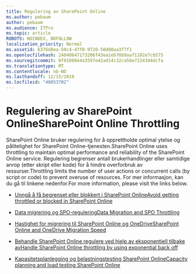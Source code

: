 ```yaml
---
title: Regulering av SharePoint Online
ms.author: pebaum
author: pebaum
ms.audience: ITPro
ms.topic: article
ROBOTS: NOINDEX, NOFOLLOW
localization_priority: Normal
ms.assetid: b376d8ea-50c4-47f0-9720-50d80aa3f7f1
ms.openlocfilehash: 24040647173206f43ea1eb78b9aaf1102e7cb575
ms.sourcegitcommit: 0f0186044a3597e42ad14c32ca58e7224344dcfa
ms.translationtype: MT
ms.contentlocale: nb-NO
ms.lasthandoff: 12/15/2019
ms.locfileid: "40053702"
---
```

# <a name="sharepoint-online-throttling"></a><span data-ttu-id="b3f24-102">Regulering av SharePoint Online</span><span class="sxs-lookup"><span data-stu-id="b3f24-102">SharePoint Online Throttling</span></span>

<span data-ttu-id="b3f24-103">SharePoint Online bruker regulering for å opprettholde optimal ytelse og pålitelighet for SharePoint Online-tjenesten.</span><span class="sxs-lookup"><span data-stu-id="b3f24-103">SharePoint Online uses throttling to maintain optimal performance and reliability of the SharePoint Online service.</span></span> <span data-ttu-id="b3f24-104">Regulering begrenser antall brukerhandlinger eller samtidige anrop (etter skript eller kode) for å hindre overforbruk av ressurser.</span><span class="sxs-lookup"><span data-stu-id="b3f24-104">Throttling limits the number of user actions or concurrent calls (by script or code) to prevent overuse of resources.</span></span> <span data-ttu-id="b3f24-105">For mer informasjon, kan du gå til linkene nedenfor.</span><span class="sxs-lookup"><span data-stu-id="b3f24-105">For more information, please visit the links below.</span></span>

- [<span data-ttu-id="b3f24-106">Unngå å få begrenset eller blokkert i SharePoint Online</span><span class="sxs-lookup"><span data-stu-id="b3f24-106">Avoid getting throttled or blocked in SharePoint Online</span></span>](https://docs.microsoft.com/sharepoint/dev/general-development/how-to-avoid-getting-throttled-or-blocked-in-sharepoint-online)

- [<span data-ttu-id="b3f24-107">Data migrering og SPO-regulering</span><span class="sxs-lookup"><span data-stu-id="b3f24-107">Data Migration and SPO Throttling </span></span>](https://blogs.technet.microsoft.com/sposupport/2017/08/12/data-migration-and-spo-service-throttling/)

- [<span data-ttu-id="b3f24-108">Hastighet for migrering til SharePoint Online og OneDrive</span><span class="sxs-lookup"><span data-stu-id="b3f24-108">SharePoint Online and OneDrive Migration Speed</span></span>](https://docs.microsoft.com/sharepointmigration/sharepoint-online-and-onedrive-migration-speed)

 - [<span data-ttu-id="b3f24-109">Behandle SharePoint Online regulere ved hjelp av eksponentiell tilbake av</span><span class="sxs-lookup"><span data-stu-id="b3f24-109">Handle SharePoint Online throttling by using exponential back off</span></span>](https://docs.microsoft.com/sharepoint/dev/solution-guidance/handle-sharepoint-online-throttling-by-using-exponential-back-off)

- [<span data-ttu-id="b3f24-110">Kapasitetsplanlegging og belastningstesting SharePoint Online</span><span class="sxs-lookup"><span data-stu-id="b3f24-110">Capacity planning and load testing SharePoint Online</span></span>](https://docs.microsoft.com/office365/enterprise/capacity-planning-and-load-testing-sharepoint-online)


